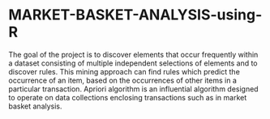 # MARKET-BASKET-ANALYSIS-using-R
The goal of the project is to discover elements that occur frequently within a dataset consisting of multiple independent selections of elements and to discover rules. This mining approach can find rules which predict the occurrence of an item, based on the occurrences of other items in a particular transaction. Apriori algorithm is an influential algorithm designed to operate on data collections enclosing transactions such as in market basket analysis.
